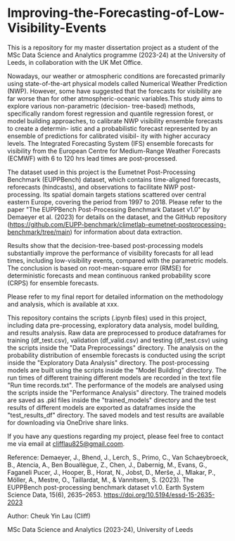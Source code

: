 # Improving-the-Forecasting-of-Low-Visibility-Events
This is a repository for my master dissertation project as a student of the MSc Data Science and Analytics programme (2023-24) at the University of Leeds, in collaboration with the UK Met Office.

Nowadays, our weather or atmospheric conditions are forecasted primarily using state-of-the-art physical models called Numerical Weather Prediction (NWP). However, some have suggested that the forecasts for visibility are far worse than for other atmospheric-oceanic variables.This study aims to explore various non-parametric (decision- tree-based) methods, specifically random forest regression and quantile regression forest, or model building approaches, to calibrate NWP visibility ensemble forecasts to create a determin- istic and a probabilistic forecast represented by an ensemble of predictions for calibrated visibil- ity with higher accuracy levels. The Integrated Forecasting System (IFS) ensemble forecasts for visibility from the European Centre for Medium-Range Weather Forecasts (ECMWF) with 6 to 120 hrs lead times are post-processed.

The dataset used in this project is the Eumetnet Post-Processing Benchmark (EUPPBench) dataset, which contains time-aligned forecasts, reforecasts (hindcasts), and observations to facilitate NWP post-processing. Its spatial domain targets stations scattered over central eastern Europe, covering the period from 1997 to 2018. Please refer to the paper "The EUPPBench Post-Processing Benchmark Dataset v1.0" by Demaeyer et al. (2023) for details on the dataset, and the GitHub repository (https://github.com/EUPP-benchmark/climetlab-eumetnet-postprocessing-benchmark/tree/main) for information about data extraction. 

Results show that the decision-tree-based post-processing models substantially improve the performance of visibility forecasts for all lead times, including low-visibility events, compared with the parametric models. The conclusion is based on root-mean-square error (RMSE) for deterministic forecasts and mean continuous ranked probability score (CRPS) for ensemble forecasts.

Please refer to my final report for detailed information on the methodology and analysis, which is available at xxx.

This repository contains the scripts (.ipynb files) used in this project, including data pre-processing, exploratory data analysis, model building, and results analysis. Raw data are preprocessed to produce dataframes for training (df_test.csv), validation (df_valid.csv) and testing (df_test.csv) using the scripts inside the "Data Preprocessings" directory. The analysis on the probability distribution of ensemble forecasts is conducted using the script inside the "Exploratory Data Analysis" directory. The post-processing models are built using the scripts inside the "Model Building" directory. The run times of different training different models are recorded in the text file "Run time records.txt". The performance of the models are analysed using the scripts inside the "Performance Analysis" directory. The trained models are saved as .pkl files inside the "trained_models" directory and the test results of different models are exported as dataframes inside the "test_results_df" directory. The saved models and test results are available for downloading via OneDrive share links. 

If you have any questions regarding my project, please feel free to contact me via email at clifflau825@gmail.coom.

Reference:
Demaeyer, J., Bhend, J., Lerch, S., Primo, C., Van Schaeybroeck, B., Atencia, A., Ben Bouallègue, Z., Chen, J., Dabernig, M., Evans, G., Faganeli Pucer, J., Hooper, B., Horat, N., Jobst, D., Merše, J., Mlakar, P., Möller, A., Mestre, O., Taillardat, M., & Vannitsem, S. (2023). The EUPPBench post-processing benchmark dataset v1.0. Earth System Science Data, 15(6), 2635–2653. https://doi.org/10.5194/essd-15-2635-2023

Author: Cheuk Yin Lau (Cliff)


MSc Data Science and Analytics (2023-24), University of Leeds
